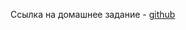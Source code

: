 Ссылка на домашнее задание - [github](https://github.com/netology-code/ter-homeworks/blob/main/04/hw-04.md)
